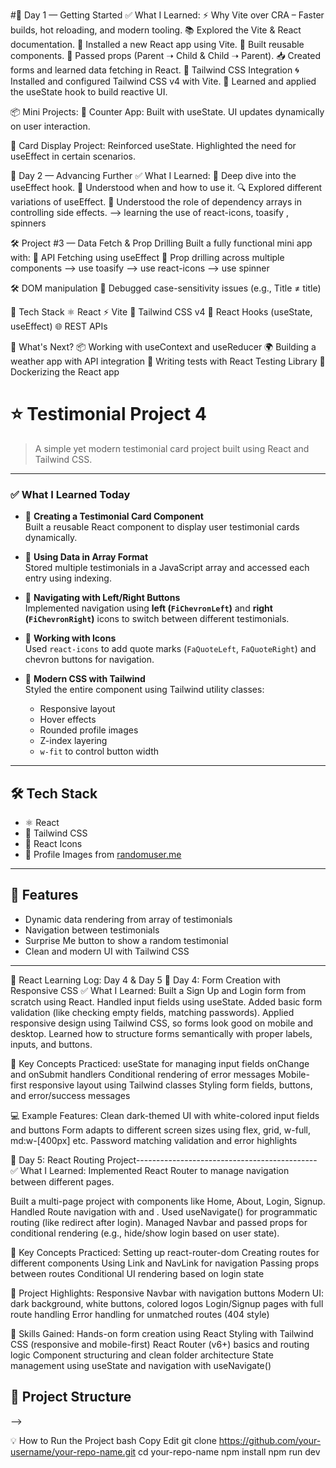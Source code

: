 #📅 Day 1 — Getting Started
✅ What I Learned:
⚡ Why Vite over CRA – Faster builds, hot reloading, and modern tooling.
📚 Explored the Vite & React documentation.
🔧 Installed a new React app using Vite.
🧩 Built reusable components.
🔁 Passed props (Parent ➝ Child & Child ➝ Parent).
📥 Created forms and learned data fetching in React.
🎨 Tailwind CSS Integration
🌀 Installed and configured Tailwind CSS v4 with Vite.
🧠 Learned and applied the useState hook to build reactive UI.

📦 Mini Projects:
📌 Counter App:
Built with useState.
UI updates dynamically on user interaction.

📌 Card Display Project:
Reinforced useState.
Highlighted the need for useEffect in certain scenarios.

📅 Day 2 — Advancing Further
✅ What I Learned:
🔄 Deep dive into the useEffect hook.
🧠 Understood when and how to use it.
🔍 Explored different variations of useEffect.
🎯 Understood the role of dependency arrays in controlling side effects.
--> learning the use of react-icons, toasify , spinners 

🛠️ Project #3 — Data Fetch & Prop Drilling
Built a fully functional mini app with:
📡 API Fetching using useEffect
🔁 Prop drilling across multiple components
--> use toasify
--> use react-icons
--> use spinner


🛠️ DOM manipulation
🐞 Debugged case-sensitivity issues (e.g., Title ≠ title)


🔧 Tech Stack
⚛️ React
⚡ Vite
🎨 Tailwind CSS v4
🧠 React Hooks (useState, useEffect)
🌐 REST APIs

🧭 What's Next?
📦 Working with useContext and useReducer
🌍 Building a weather app with API integration
🧪 Writing tests with React Testing Library
🐳 Dockerizing the React app


<!-- ------------------------------------------day 3 of Learning React------------------->
# ⭐ Testimonial Project 4

> A simple yet modern testimonial card project built using React and Tailwind CSS.

---

### ✅ What I Learned Today

- 🔸 **Creating a Testimonial Card Component**  
  Built a reusable React component to display user testimonial cards dynamically.

- 🔸 **Using Data in Array Format**  
  Stored multiple testimonials in a JavaScript array and accessed each entry using indexing.

- 🔸 **Navigating with Left/Right Buttons**  
  Implemented navigation using **left (`FiChevronLeft`)** and **right (`FiChevronRight`)** icons to switch between different testimonials.

- 🔸 **Working with Icons**  
  Used `react-icons` to add quote marks (`FaQuoteLeft`, `FaQuoteRight`) and chevron buttons for navigation.

- 🔸 **Modern CSS with Tailwind**  
  Styled the entire component using Tailwind utility classes:
  - Responsive layout
  - Hover effects
  - Rounded profile images
  - Z-index layering
  - `w-fit` to control button width

---

## 🛠️ Tech Stack

- ⚛️ React
- 💨 Tailwind CSS
- 🎨 React Icons
- 👤 Profile Images from [randomuser.me](https://randomuser.me)

---

## 🚀 Features

- Dynamic data rendering from array of testimonials
- Navigation between testimonials
- Surprise Me button to show a random testimonial
- Clean and modern UI with Tailwind CSS

---
<!-- ------------------------------ day-4 & day-5-------------------------------------- -->
📘 React Learning Log: Day 4 & Day 5
📅 Day 4: Form Creation with Responsive CSS
✅ What I Learned:
Built a Sign Up and Login form from scratch using React.
Handled input fields using useState.
Added basic form validation (like checking empty fields, matching passwords).
Applied responsive design using Tailwind CSS, so forms look good on mobile and desktop.
Learned how to structure forms semantically with proper labels, inputs, and buttons.

🧠 Key Concepts Practiced:
useState for managing input fields
onChange and onSubmit handlers
Conditional rendering of error messages
Mobile-first responsive layout using Tailwind classes
Styling form fields, buttons, and error/success messages

💻 Example Features:
Clean dark-themed UI with white-colored input fields and buttons
Form adapts to different screen sizes using flex, grid, w-full, md:w-[400px] etc.
Password matching validation and error highlights

📅 Day 5: React Routing Project---------------------------------------------
✅ What I Learned:
Implemented React Router to manage navigation between different pages.

Built a multi-page project with components like Home, About, Login, Signup.
Handled Route navigation with <Routes> and <Route>.
Used useNavigate() for programmatic routing (like redirect after login).
Managed Navbar and passed props for conditional rendering (e.g., hide/show login based on user state).

🧠 Key Concepts Practiced:
Setting up react-router-dom
Creating routes for different components
Using Link and NavLink for navigation
Passing props between routes
Conditional UI rendering based on login state

📁 Project Highlights:
Responsive Navbar with navigation buttons
Modern UI: dark background, white buttons, colored logos
Login/Signup pages with full route handling
Error handling for unmatched routes (404 style)

🌟 Skills Gained:
Hands-on form creation using React
Styling with Tailwind CSS (responsive and mobile-first)
React Router (v6+) basics and routing logic
Component structuring and clean folder architecture
State management using useState and navigation with useNavigate()

## 📁 Project Structure

 -->

💡 How to Run the Project
bash
Copy
Edit
git clone https://github.com/your-username/your-repo-name.git
cd your-repo-name
npm install
npm run dev




